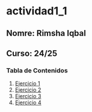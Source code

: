 # actividad1_1
## Nomre: Rimsha Iqbal  
## Curso: 24/25

### Tabla de Contenidos

1. [Ejercicio 1](unidad1/ejercicio1.md)
2. [Ejercicio 2](unidad1/ejercicio2.md)
3. [Ejercicio 3](unidad1/ejercicio3.md)
4. [Ejercicio 4](unidad1/ejercicio4.md)
